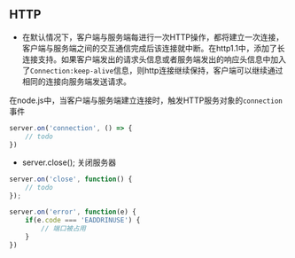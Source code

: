 
## HTTP

* 在默认情况下，客户端与服务端每进行一次HTTP操作，都将建立一次连接，客户端与服务端之间的交互通信完成后该连接就中断。在http1.1中，添加了长
连接支持。如果客户端发出的请求头信息或者服务端发出的响应头信息中加入了`Connection:keep-alive`信息，则http连接继续保持，客户端可以继续通过
相同的连接向服务端发送请求。

在node.js中，当客户端与服务端建立连接时，触发HTTP服务对象的`connection`事件

```js
server.on('connection', () => {
    // todo
})
```






* server.close(); 关闭服务器
```js
server.on('close', function() {
    // todo
});
```
```js
server.on('error', function(e) {
    if(e.code === 'EADDRINUSE') {
        // 端口被占用
    }
})
```
